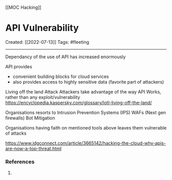 [[MOC Hacking]]

# API Vulnerability 
Created:  [[2022-07-13]]
Tags: #fleeting 

---
Dependancy of the use of API has increased enormously

API provides 
- convenient building blocks for cloud services
- also provides access to highly sensitive data (favorite part of attackers)


Living off the land Attack
Attackers take advantage of the way API Works, rather than any exploit/vulnerability
https://encyclopedia.kaspersky.com/glossary/lotl-living-off-the-land/

Organisations resorts to
Intrusion Prevention Systems (IPS)
WAFs (Next gen firewalls)
Bot Mitigation

Organisations having faith on mentioned tools above leaves them vulnerable of attacks




https://www.idgconnect.com/article/3665142/hacking-the-cloud-why-apis-are-now-a-top-threat.html












### References
1. 